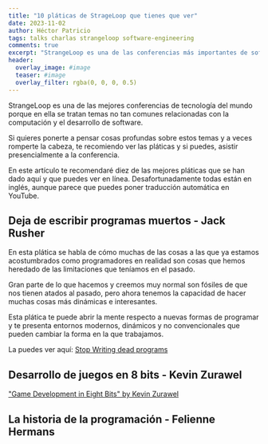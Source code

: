 ```yaml
---
title: "10 pláticas de StrageLoop que tienes que ver"
date: 2023-11-02
author: Héctor Patricio
tags: talks charlas strangeloop software-engineering
comments: true
excerpt: "StrangeLoop es una de las conferencias más importantes de software en el mundo, con pláticas increíbles. Aquí verás 10 pláticas que no te puedes perder."
header:
  overlay_image: #image
  teaser: #image
  overlay_filter: rgba(0, 0, 0, 0.5)
---
```



StrangeLoop es una de las mejores conferencias de tecnología del mundo porque en ella se tratan temas no tan comunes relacionadas con la computación y el desarrollo de software.

Si quieres ponerte a pensar cosas profundas sobre estos temas y a veces romperte la cabeza, te recomiendo ver las pláticas y si puedes, asistir presencialmente a la conferencia.

En este artículo te recomendaré diez de las mejores pláticas que se han dado aquí y que puedes ver en línea. Desafortunadamente todas están en inglés, aunque parece que puedes poner traducción automática en YouTube.

## Deja de escribir programas muertos - Jack Rusher

En esta plática se habla de cómo muchas de las cosas a las que ya estamos acostumbrados como programadores en realidad son cosas que hemos heredado de las limitaciones que teníamos en el pasado.

Gran parte de lo que hacemos y creemos muy normal son fósiles de que nos tienen atados al pasado, pero ahora tenemos la capacidad de hacer muchas cosas más dinámicas e interesantes.

Esta plática te puede abrir la mente respecto a nuevas formas de programar y te presenta entornos modernos, dinámicos y no convencionales que pueden cambiar la forma en la que trabajamos.

La puedes ver aquí: [Stop Writing dead programs](https://youtu.be/8Ab3ArE8W3s?si=7MprB-mKxO0M4-A0)

## Desarrollo de juegos en 8 bits - Kevin Zurawel

["Game Development in Eight Bits" by Kevin Zurawel](https://youtu.be/TPbroUDHG0s?si=clvg5je8GDoC4dMS)

## La historia de la programación - Felienne Hermans



## 
